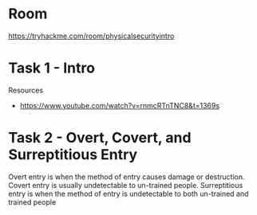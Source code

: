 # Room
https://tryhackme.com/room/physicalsecurityintro

# Task 1 - Intro
Resources
* https://www.youtube.com/watch?v=rnmcRTnTNC8&t=1369s

# Task 2 - Overt, Covert, and Surreptitious Entry
Overt entry is when the method of entry causes damage or destruction.  Covert entry is usually undetectable to un-trained people.  Surreptitious entry is when the method of entry is undetectable to both un-trained and trained people

